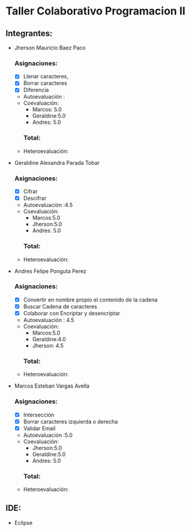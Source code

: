 # Taller Colaborativo Programacion II

## Integrantes:

- Jherson Mauricio Baez Paco
  ### Asignaciones:
  - [X]  Llenar caracteres,
  - [X]  Borrar caracteres
  - [X]  Diferencia
  - Autoevaluación :
  - Coevaluación:
    - Marcos: 5.0
    - Geraldine:5.0
    - Andres: 5.0
    ### Total:
  - Heteroevaluación:
  
- Geraldine Alexandra Parada Tobar
  ### Asignaciones:
  - [X]   Cifrar
  - [X]   Descifrar
  - Autoevaluación :4.5
  - Coevaluación:
    - Marcos:5.0
    - Jherson:5.0
    - Andres: 5.0   
    ### Total:
  - Heteroevaluación:

- Andres Felipe Ponguta Perez
  ### Asignaciones:
  - [X]  Convertir en nombre propio el contenido de la cadena
  - [X]  Buscar Cadena de caracteres
  - [X]  Colaborar con Encriptar y desencriptar
  - Autoevaluación :  4.5
  - Coevaluación:
    - Marcos:5.0
    - Geraldine:4.0
    - Jherson: 4.5  
    ### Total:
  - Heteroevaluación:
- Marcos Esteban Vargas Avella
  ### Asignaciones:
  - [X]   Intersección
  - [X]   Borrar caracteres izquierda o derecha
  - [X]   Validar Email
  - Autoevaluación :5.0
  - Coevaluación:
    - Jherson:5.0
    - Geraldine:5.0
    - Andres: 5.0   
    ### Total:
  - Heteroevaluación:
## IDE:
- Eclipse

